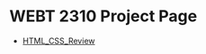 # WEBT 2310 Project Page

<ul>
    <li><a href="HTML_CSS_Review/index.html" target="_blank">HTML_CSS_Review</a></li>
</ul>